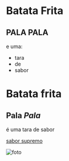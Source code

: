 # Batata Frita
 ## __PALA PALA__

e uma:

- tara
- de
- sabor

# Batata frita
## __Pala__ _Pala_

é uma tara de sabor

[sabor supremo](https://www.youtube.com/watch?v=pL_MlbPo3kg)

![foto](https://www.google.com/url?sa=i&url=https%3A%2F%2Fbr.freepik.com%2Ffotos%2Filustracao&psig=AOvVaw2gsYsReHzmCbOm5RcaFXSi&ust=1703235000080000&source=images&cd=vfe&opi=89978449&ved=0CBEQjRxqFwoTCICf0fuSoIMDFQAAAAAdAAAAABAD)
